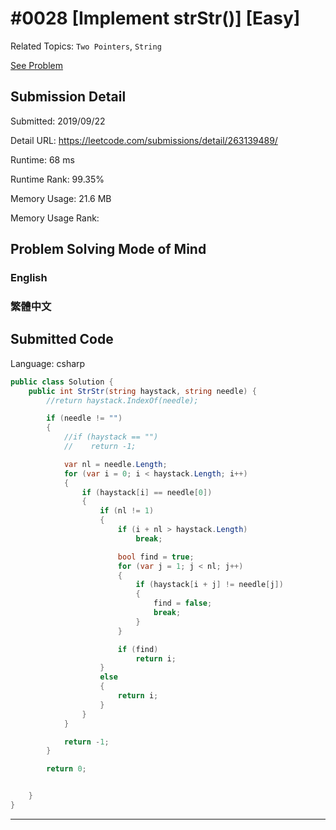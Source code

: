 # #0028 [Implement strStr()] [Easy]

Related Topics: `Two Pointers`, `String`

[See Problem](https://leetcode.com/problems/implement-strstr/)

## Submission Detail

Submitted: 2019/09/22

Detail URL: https://leetcode.com/submissions/detail/263139489/

Runtime: 68 ms

Runtime Rank: 99.35%

Memory Usage: 21.6 MB

Memory Usage Rank:

## Problem Solving Mode of Mind

### English

### 繁體中文

## Submitted Code

Language: csharp

```csharp
public class Solution {
    public int StrStr(string haystack, string needle) {
        //return haystack.IndexOf(needle);

        if (needle != "")
        {
            //if (haystack == "")
            //    return -1;

            var nl = needle.Length;
            for (var i = 0; i < haystack.Length; i++)
            {
                if (haystack[i] == needle[0])
                {
                    if (nl != 1)
                    {
                        if (i + nl > haystack.Length)
                            break;

                        bool find = true;
                        for (var j = 1; j < nl; j++)
                        {
                            if (haystack[i + j] != needle[j])
                            {
                                find = false;
                                break;
                            }
                        }

                        if (find)
                            return i;
                    }
                    else
                    {
                        return i;
                    }
                }
            }

            return -1;
        }

        return 0;


    }
}
```

---


